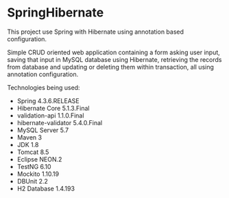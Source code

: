 # SpringHibernate
This project use Spring with Hibernate using annotation based configuration. 

Simple CRUD oriented web application containing a form asking user input, saving that input in MySQL database using Hibernate, 
retrieving the records from database and updating or deleting them within transaction, all using annotation configuration.

Technologies being used:

* Spring 4.3.6.RELEASE
* Hibernate Core 5.1.3.Final
* validation-api 1.1.0.Final
* hibernate-validator 5.4.0.Final
* MySQL Server 5.7
* Maven 3
* JDK 1.8
* Tomcat 8.5
* Eclipse NEON.2 
* TestNG 6.10
* Mockito 1.10.19
* DBUnit 2.2
* H2 Database 1.4.193
